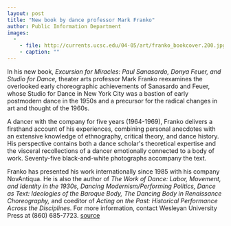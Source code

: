 ```yaml
---
layout: post
title: "New book by dance professor Mark Franko"
author: Public Information Department
images:
  -
    - file: http://currents.ucsc.edu/04-05/art/franko_bookcover.200.jpg
    - caption: ""
---
```


In his new book, _Excursion for Miracles: Paul Sanasardo, Donya Feuer, and Studio for Dance,_ theater arts professor Mark Franko reexamines the overlooked early choreographic achievements of Sanasardo and Feuer, whose Studio for Dance in New York City was a bastion of early postmodern dance in the 1950s and a precursor for the radical changes in art and thought of the 1960s.

A dancer with the company for five years (1964-1969), Franko delivers a firsthand account of his experiences, combining personal anecdotes with an extensive knowledge of ethnography, critical theory, and dance history. His perspective contains both a dance scholar's theoretical expertise and the visceral recollections of a dancer emotionally connected to a body of work. Seventy-five black-and-white photographs accompany the text.

Franko has presented his work internationally since 1985 with his company NovAntiqua. He is also the author of _The Work of Dance: Labor, Movement, and Identity in the 1930s, Dancing Modernism/Performing Politics, Dance as Text: Ideologies of the Baroque Body, The Dancing Body in Renaissance Choreography,_ and coeditor of _Acting on the Past: Historical Performance Across the Disciplines_. For more information, contact Wesleyan University Press at (860) 685-7723.
[source](http://www1.ucsc.edu/currents/04-05/05-16/publications-franko.asp "Permalink to publications-franko")
